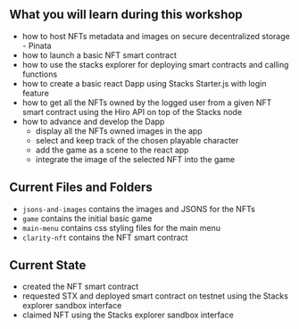 ## What you will learn during this workshop

- how to host NFTs metadata and images on secure decentralized storage - Pinata
- how to launch a basic NFT smart contract
- how to use the stacks explorer for deploying smart contracts and calling functions
- how to create a basic react Dapp using Stacks Starter.js with login feature
- how to get all the NFTs owned by the logged user from a given NFT smart contract using the Hiro API on top of the Stacks node
- how to advance and develop the Dapp
  - display all the NFTs owned images in the app
  - select and keep track of the chosen playable character
  - add the game as a scene to the react app
  - integrate the image of the selected NFT into the game

## Current Files and Folders

- `jsons-and-images` contains the images and JSONS for the NFTs
- `game` contains the initial basic game
- `main-menu` contains css styling files for the main menu
- `clarity-nft` contains the NFT smart contract

## Current State

- created the NFT smart contract
- requested STX and deployed smart contract on testnet using the Stacks explorer sandbox interface
- claimed NFT using the Stacks explorer sandbox interface
